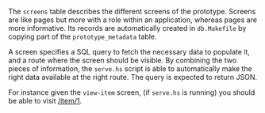 The `screens` table describes the different screens of the prototype. Screens
are like pages but more with a role within an application, whereas pages are
more informative. Its records are automatically created in `db.Makefile` by
copying part of the `prototype_metadata` table.

A screen specifies a SQL query to fetch the necessary data to populate it, and
a route where the screen should be visible. By combining the two pieces of
information, the `serve.hs` script is able to automatically make the right data
available at the right route. The query is expected to return JSON.

For instance given the `view-item` screen, (if `serve.hs` is running) you
should be able to visit [/item/1](http://127.0.0.1:9011/item/1).
